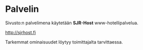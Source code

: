# Palvelin


Sivusto:n palvelimena käytetään __SJR-Host__ www-hotellipalvelua.

<http://sjrhost.fi>

Tarkemmat ominaisuudet löytyy toimittajalta tarvittaessa.